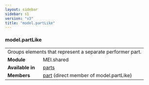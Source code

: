 ```yaml
---
layout: sidebar
sidebar: s1
version: "v3"
title: "model.partLike"
---
```

<div class="classSpec model">
   <h3 id="model.partLike">model.partLike</h3>
   <table class="wovenodd">
      <tr>
         <td colspan="2" class="wovenodd-col2">Groups elements that represent a separate performer part.</td>
      </tr>
      <tr>
         <td class="wovenodd-col1"><strong>Module</strong></td>
         <td class="wovenodd-col2">MEI.shared</td>
      </tr>
      <tr>
         <td class="wovenodd-col1"><strong>Available in</strong></td>
         <td class="wovenodd-col2">
            <div class="parent">
               <div><a class="link_odd_elementSpec" href="{{ site.baseurl }}/{{ page.version }}/elements/parts.html">parts</a></div>
            </div>
         </td>
      </tr>
      <tr>
         <td class="wovenodd-col1"><strong>Members</strong></td>
         <td class="wovenodd-col2">
            <div class="parent">
               <div><a class="link_odd_elementSpec" href="{{ site.baseurl }}/{{ page.version }}/elements/part.html">part</a> (direct member of model.partLike)
               </div>
            </div>
         </td>
      </tr>
   </table>
</div>